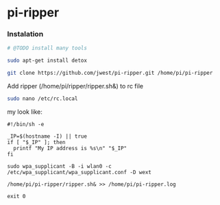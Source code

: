 # pi-ripper

### Instalation

```bash
# @TODO install many tools

sudo apt-get install detox

git clone https://github.com/jwest/pi-ripper.git /home/pi/pi-ripper
```

Add ripper (/home/pi/ripper/ripper.sh&) to rc file

```bash
sudo nano /etc/rc.local
```

my look like:

```
#!/bin/sh -e

_IP=$(hostname -I) || true
if [ "$_IP" ]; then
  printf "My IP address is %s\n" "$_IP"
fi

sudo wpa_supplicant -B -i wlan0 -c /etc/wpa_supplicant/wpa_supplicant.conf -D wext

/home/pi/pi-ripper/ripper.sh& >> /home/pi/pi-ripper.log

exit 0
```
